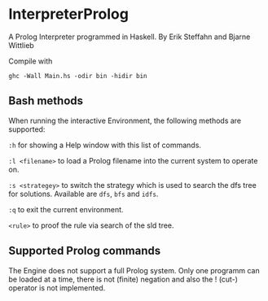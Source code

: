 # InterpreterProlog

A Prolog Interpreter programmed in Haskell.
By Erik Steffahn and Bjarne Wittlieb

Compile with

```
ghc -Wall Main.hs -odir bin -hidir bin
```

## Bash methods
When running the interactive Environment, the following methods are supported:

```:h``` for showing a Help window with this list of commands.

```:l <filename>``` to load a Prolog filename into the current system to operate on.

```:s <strategey>``` to switch the strategy which is used to search the dfs tree for solutions.
Available are ```dfs```, ```bfs``` and ```idfs```.

```:q``` to exit the current environment.

```<rule>``` to proof the rule via search of the sld tree.

## Supported Prolog commands

The Engine does not support a full Prolog system.
Only one programm can be loaded at a time, there is not (finite) negation and also the ! (cut-) operator is not implemented.
